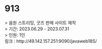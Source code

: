 <h1>913</h1>
> 음원 스트리밍, 굿즈 판매 사이트 제작<br/>
> 기간: 2023.06.29 - 2023.07.31<br/>
> 인원: 1인<br/>
링크 : http://49.142.157.251:9090/javaweb18S/
